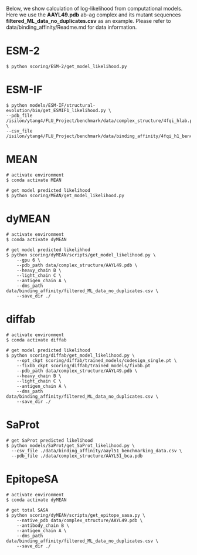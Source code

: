Below, we show calculation of log-likelihood from computational models.
Here we use the **AAYL49.pdb** ab-ag complex and its mutant sequences **filtered_ML_data_no_duplicates.csv** as an example.
Please refer to data/binding_affinity/Readme.md for data information.

# ESM-2

```{bash}
$ python scoring/ESM-2/get_model_likelihood.py 

```

# ESM-IF

```{bash}
$ python models/ESM-IF/structural-evolution/bin/get_ESMIF1_likelihood.py \
--pdb_file /isilon/ytang4/FLU_Project/benchmark/data/complex_structure/4fqi_hlab.pdb \
--csv_file /isilon/ytang4/FLU_Project/benchmark/data/binding_affinity/4fqi_h1_benchmarking_data.csv

```

# MEAN

```{bash}
# activate environment
$ conda activate MEAN

# get model predicted likelihood
$ python scoring/MEAN/get_model_likelihood.py

```

# dyMEAN

```{bash}
# activate environment
$ conda activate dyMEAN

# get model predicted likelihhod
$ python scoring/dyMEAN/scripts/get_model_likelihood.py \
    --gpu 6 \
    --pdb_path data/complex_structure/AAYL49.pdb \
    --heavy_chain B \
    --light_chain C \
    --antigen_chain A \
    --dms_path data/binding_affinity/filtered_ML_data_no_duplicates.csv \
    --save_dir ./
```

# diffab

```{bash}
# activate environment
$ conda activate diffab

# get model predicted likelihood
$ python scoring/diffab/get_model_likelihood.py \
    --opt_ckpt scoring/diffab/trained_models/codesign_single.pt \
    --fixbb_ckpt scoring/diffab/trained_models/fixbb.pt
    --pdb_path data/complex_structure/AAYL49.pdb \
    --heavy_chain B \ 
    --light_chain C \
    --antigen_chain A \ 
    --dms_path data/binding_affinity/filtered_ML_data_no_duplicates.csv \
    --save_dir ./
```

# SaProt

```{bash}
# get SaProt predicted likelihood
$ python models/SaProt/get_SaProt_likelihood.py \
  --csv_file ./data/binding_affinity/aayl51_benchmarking_data.csv \
  --pdb_file ./data/complex_structure/AAYL51_bca.pdb 

```

# EpitopeSA

```{bash}
# activate environment
$ conda activate dyMEAN

# get total SASA
$ python scoring/dyMEAN/scripts/get_epitope_sasa.py \
    --native_pdb data/complex_structure/AAYL49.pdb \
    --antibody_chain B \
    --antigen_chain A \
    --dms_path data/binding_affinity/filtered_ML_data_no_duplicates.csv \
    --save_dir ./
```
